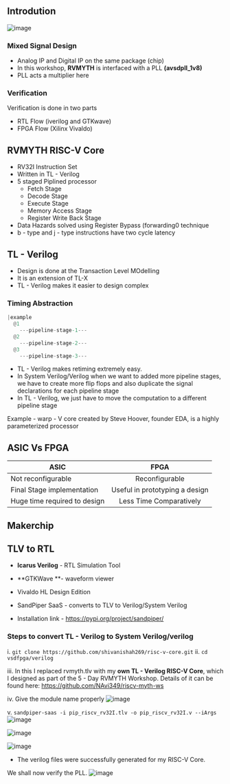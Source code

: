 ## Introdution

![image](https://user-images.githubusercontent.com/66086031/170964933-988ad758-8094-4207-9052-456dd3baeae1.png)

### Mixed Signal Design

- Analog IP and Digital IP on the same package (chip)
- In this workshop, **RVMYTH** is interfaced with a PLL **(avsdpll_1v8)**
- PLL acts a multiplier here

### Verification
Verification is done in two parts
- RTL Flow (iverilog and GTKwave)
- FPGA Flow (Xilinx Vivaldo)

## RVMYTH RISC-V Core

- RV32I Instruction Set
- Written in TL - Verilog
- 5 staged Piplined processor
  * Fetch Stage
  * Decode Stage
  * Execute Stage
  * Memory Access Stage
  * Register Write Back Stage 
- Data Hazards solved using Register Bypass (forwarding0 technique
- b - type and j - type instructions have two cycle latency 

## TL - Verilog

- Design is done at the Transaction Level MOdelling
- It is an extension of TL-X
- TL - Verilog makes it easier to design complex 

### Timing Abstraction

```verilog
|example
  @1
    ---pipeline-stage-1---
  @2
    ---pipeline-stage-2---   
  @3
    ---pipeline-stage-3---
```

- TL - Verilog makes retiming extremely easy.
- In System Verilog/Verilog when we want to added more pipeline stages, we have to create more flip flops and also duplicate the signal declarations for each pipeline stage
- In TL - Verilog, we just have to move the computation to a different pipeline stage

Example - warp - V core created by Steve Hoover, founder EDA, is a highly parameterized processor

## ASIC Vs FPGA

| ASIC                          | FPGA           |
| ---------------------         |:-------------: |
| Not reconfigurable            | Reconfigurable |
| Final Stage implementation    | Useful in prototyping a design|  
| Huge time required to design  | Less Time Comparatively      |


## Makerchip

## TLV to RTL

- **Icarus Verilog** - RTL Simulation Tool
- **GTKWave **- waveform viewer 
- Vivaldo HL Design Edition 

- SandPiper SaaS - converts to TLV to Verilog/System Verilog
- Installation link - https://pypi.org/project/sandpiper/

### Steps to convert TL - Verilog to System Verilog/verilog

i. ```git clone https://github.com/shivanishah269/risc-v-core.git```
ii. ```cd vsdfpga/verilog```

iii. In this I replaced rvmyth.tlv with my **own TL - Verilog RISC-V Core**, which I designed as part of the 5 - Day RVMYTH Workshop.
 Details of it can be found here: https://github.com/NAvi349/riscv-myth-ws

iv. Give the module name properly
![image](https://user-images.githubusercontent.com/66086031/170980065-670f0c05-d426-4fc9-bd72-0c3fc1cf5c74.png)

v. ```sandpiper-saas -i pip_riscv_rv32I.tlv -o pip_riscv_rv32I.v --iArgs```
![image](https://user-images.githubusercontent.com/66086031/170975385-49ab2cc6-4cb2-46a2-ab9e-ff28518fb1b3.png)


![image](https://user-images.githubusercontent.com/66086031/170980263-8fff8677-5403-4318-b7b2-75901b91d58b.png)


![image](https://user-images.githubusercontent.com/66086031/170980278-be7c8068-131a-4130-bbf8-388aa39c49ae.png)

- The verilog files were successfully generated for my RISC-V Core.

We shall now verify the PLL.
![image](https://user-images.githubusercontent.com/66086031/170978505-eb76091b-fbbd-40e6-9748-b1a4f465d178.png)

##







